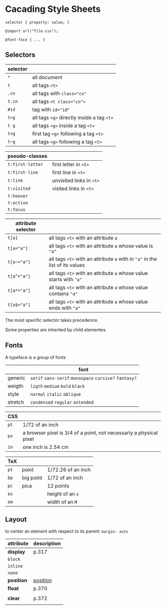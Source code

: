 # Cacading Style Sheets

`selector { property: value; }`

`@import url("file.css");`

`@font-face { ... }`

## Selectors

| selector | |
| - | - |
| `*` | all document |
| `t` | all tags `<t>` |
| `.cn` | all tags with `class="cn"` |
| `t.cn` | all tags `<t class="cn">` |
| `#id` | tag with `id="id"` |
| `t>g` | all tags `<g>` directly inside a tag `<t>` |
| `t g` | all tags `<g>` inside a tag `<t>` |
| `t+g` | first tag `<g>` following a tag `<t>` |
| `t~g` | all tags `<g>` following a tag `<t>` |

| pseudo-classes| |
| - | - |
| `t:first-letter` | first letter in `<t>` |
| `t:first-line` | first line in `<t>` |
| `t:link` | unvisited links in `<t>` |
| `t:visited` | visited links in `<t>` |
| `t:hoover` | |
| `t:active` | |
| `t:focus` | |

| attribute selector | |
| - | - |
| `t[a]` | all tags `<t>` with an attribute `a` |
| `t[a="a"]` | all tags `<t>` with an attribute `a` whose value is `"a"` |
| `t[a~="a"]` | all tags `<t>` with an attribute `a` with in `"a"` in the list of its values |
| `t[a^="a"]` | all tags `<t>` with an attribute `a` whose value starts with `"a"` |
| `t[a*="a"]` | all tags `<t>` with an attribute `a` whose value contains `"a"` |
| `t[a$="a"]` | all tags `<t>` with an attribute `a` whose value ends with `"a"` |

The most specific selector takes precedence.

Some properties are inherited by child elementes.

## Fonts

A typeface is a group of fonts

| | font |
| - | - |
| generic | `serif` `sans-serif` `monospace` `cursive?` `fantasy?` |
| weigth | `ligth` `medium` `bold` `black` |
| style | `normal` `italic` `oblique` |
| stretch | `condensed` `regular` `extended` |

| CSS | |
| - | - |
| `pt` | 1/72 of an inch |
| `px` | a browser pixel is 3/4 of a point, not necessarly a physical pixel |
| `in` | one inch is 2.54 cm |

| TeX | | |
| - | - | - |
| `pt` | point | 1/72.26 of an inch |
| `bp` | big point | 1/72 of an inch |
| `pc` | pica | 12 points |
| `ex` | | height of an `x` |
| `em` | | width of an `M` |

## Layout

to center an element with respect to its parent: `margin: auto`

| attribute | description |
| - | - |
| __display__ | p.317 |
| `block` | |
| `inline` | |
| `none` | |
| __position__ | [position](https://developer.mozilla.org/en-US/docs/Web/CSS/position) |
| __float__ | p.370 |
| | |
| __clear__ | p.372 |
| | |
